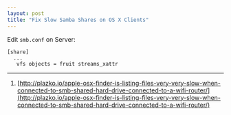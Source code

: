 ```yaml
---
layout: post
title: "Fix Slow Samba Shares on OS X Clients"
---
```


Edit `smb.conf` on Server:

```
[share]
  ...
   vfs objects = fruit streams_xattr
```

---
1. [http://plazko.io/apple-osx-finder-is-listing-files-very-very-slow-when-connected-to-smb-shared-hard-drive-connected-to-a-wifi-router/](http://plazko.io/apple-osx-finder-is-listing-files-very-very-slow-when-connected-to-smb-shared-hard-drive-connected-to-a-wifi-router/)

